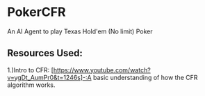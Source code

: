 
# PokerCFR

An AI Agent to play Texas Hold'em (No limit) Poker

## Resources Used:

1.)Intro to CFR:
[https://www.youtube.com/watch?v=ygDt_AumPr0&t=1246s]-:A basic understanding of how the CFR algorithm works.
